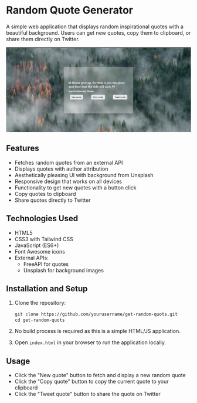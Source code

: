 # Random Quote Generator

A simple web application that displays random inspirational quotes with a beautiful background. Users can get new quotes, copy them to clipboard, or share them directly on Twitter.

![Random Quote Generator Screenshot](image-1.png)

## Features

- Fetches random quotes from an external API
- Displays quotes with author attribution
- Aesthetically pleasing UI with background from Unsplash
- Responsive design that works on all devices
- Functionality to get new quotes with a button click
- Copy quotes to clipboard
- Share quotes directly to Twitter

## Technologies Used

- HTML5
- CSS3 with Tailwind CSS
- JavaScript (ES6+)
- Font Awesome icons
- External APIs:
  - FreeAPI for quotes
  - Unsplash for background images

## Installation and Setup

1. Clone the repository:

   ```
   git clone https://github.com/yourusername/get-random-quots.git
   cd get-random-quots
   ```

2. No build process is required as this is a simple HTML/JS application.

3. Open `index.html` in your browser to run the application locally.

## Usage

- Click the "New quote" button to fetch and display a new random quote
- Click the "Copy quote" button to copy the current quote to your clipboard
- Click the "Tweet quote" button to share the quote on Twitter
